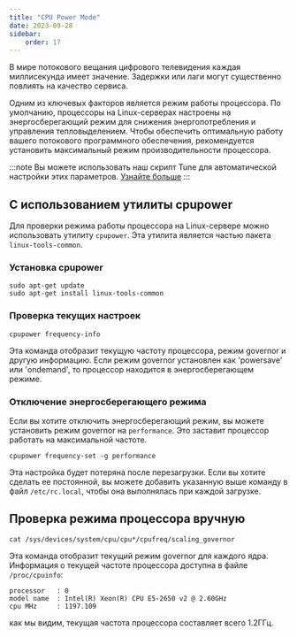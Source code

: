 ```yaml
---
title: "CPU Power Mode"
date: 2023-09-28
sidebar:
    order: 17
---
```


В мире потокового вещания цифрового телевидения каждая миллисекунда имеет значение. Задержки или лаги могут существенно повлиять на качество сервиса.

Одним из ключевых факторов является режим работы процессора. По умолчанию, процессоры на Linux-серверах настроены на энергосберегающий режим для снижения энергопотребления и управления тепловыделением. Чтобы обеспечить оптимальную работу вашего потокового программного обеспечения, рекомендуется установить максимальный режим производительности процессора.

:::note
Вы можете использовать наш скрипт Tune для автоматической настройки этих параметров. [Узнайте больше](/en/articles/system/tune/)
:::

## С использованием утилиты cpupower

Для проверки режима работы процессора на Linux-сервере можно использовать утилиту `cpupower`. Эта утилита является частью пакета `linux-tools-common`.

### Установка cpupower

```
sudo apt-get update
sudo apt-get install linux-tools-common
```

### Проверка текущих настроек

```
cpupower frequency-info
```

Эта команда отобразит текущую частоту процессора, режим governor и другую информацию. Если режим governor установлен как 'powersave' или 'ondemand', то процессор находится в энергосберегающем режиме.

### Отключение энергосберегающего режима

Если вы хотите отключить энергосберегающий режим, вы можете установить режим governor на `performance`. Это заставит процессор работать на максимальной частоте.

```
cpupower frequency-set -g performance
```

Эта настройка будет потеряна после перезагрузки. Если вы хотите сделать ее постоянной, вы можете добавить указанную выше команду в файл `/etc/rc.local`, чтобы она выполнялась при каждой загрузке.

## Проверка режима процессора вручную

```
cat /sys/devices/system/cpu/cpu*/cpufreq/scaling_governor
```

Эта команда отобразит текущий режим governor для каждого ядра. Информация о текущей частоте процессора доступна в файле `/proc/cpuinfo`:

```
processor	: 0
model name	: Intel(R) Xeon(R) CPU E5-2650 v2 @ 2.60GHz
cpu MHz		: 1197.109
```

как мы видим, текущая частота процессора составляет всего 1.2ГГц.